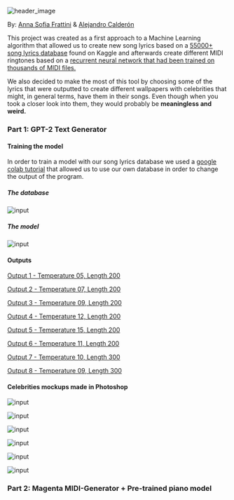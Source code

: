 ![header_image](https://github.com/asfrattini/Artificial-Composer/blob/master/images/presentation.jpg)

By:
  [Anna Sofia Frattini](https://www.behance.net/Asfrattini)
  & 
  [Alejandro Calderón](https://www.behance.net/acalderonl) 

This project was created as a first approach to a Machine Learning algorithm that allowed us to create new song lyrics based on a [55000+ song lyrics database](https://www.kaggle.com/mousehead/songlyrics) found on Kaggle and afterwards create different MIDI ringtones based on a [recurrent neural network that had been trained on thousands of MIDI files.](https://github.com/asfrattini/Artificial-Composer/blob/master/images/basic_rnn.mag) 

We also decided to make the most of this tool by choosing some of the lyrics that were outputted to create different wallpapers with celebrities that might, in general terms, have them in their songs. Even though when you took a closer look into them, they would probably be **meaningless and weird.**

<h3>Part 1: GPT-2 Text Generator</h3>

<h4>Training the model</h4>

In order to train a model with our song lyrics database we used a [google colab tutorial](https://colab.research.google.com/drive/1VLG8e7YSEwypxU-noRNhsv5dW4NfTGce) that allowed us to use our own database in order to change the output of the program.

<h5>The database</h5>

![input](https://github.com/asfrattini/Artificial-Composer/blob/master/images/Database.png)

<h5>The model</h5>

![input](https://github.com/asfrattini/Artificial-Composer/blob/master/images/Model.png)

<h4>Outputs</h4>

[Output 1 - Temperature 05, Length 200](https://github.com/asfrattini/Artificial-Composer/tree/master/outputs/01_temp05_length200.txt)

[Output 2 - Temperature 07, Length 200](https://github.com/asfrattini/Artificial-Composer/tree/master/outputs/02_temp07_length200.txt)

[Output 3 - Temperature 09, Length 200](https://github.com/asfrattini/Artificial-Composer/tree/master/outputs/03_temp09_length200.txt)

[Output 4 - Temperature 12, Length 200](https://github.com/asfrattini/Artificial-Composer/tree/master/outputs/04_temp12_length200.txt)

[Output 5 - Temperature 15, Length 200](https://github.com/asfrattini/Artificial-Composer/tree/master/outputs/05_temp15_length200.txt)

[Output 6 - Temperature 11, Length 200](https://github.com/asfrattini/Artificial-Composer/tree/master/outputs/06_temp11_length200.txt)

[Output 7 - Temperature 10, Length 300](https://github.com/asfrattini/Artificial-Composer/tree/master/outputs/07_temp10_length300.txt)

[Output 8 - Temperature 09, Length 300](https://github.com/asfrattini/Artificial-Composer/tree/master/outputs/08_temp09_length300.txt)


<h4>Celebrities mockups made in Photoshop</h4>

![input](https://github.com/asfrattini/Artificial-Composer/blob/master/images/Beyonce.png)

![input](https://github.com/asfrattini/Artificial-Composer/blob/master/images/Alicia.png)

![input](https://github.com/asfrattini/Artificial-Composer/blob/master/images/Billy.png)

![input](https://github.com/asfrattini/Artificial-Composer/blob/master/images/Coldplay.png)

![input](https://github.com/asfrattini/Artificial-Composer/blob/master/images/Kenny.png)

![input](https://github.com/asfrattini/Artificial-Composer/blob/master/images/Snoopp.png)


<h3>Part 2: Magenta MIDI-Generator + Pre-trained piano model</h3>
